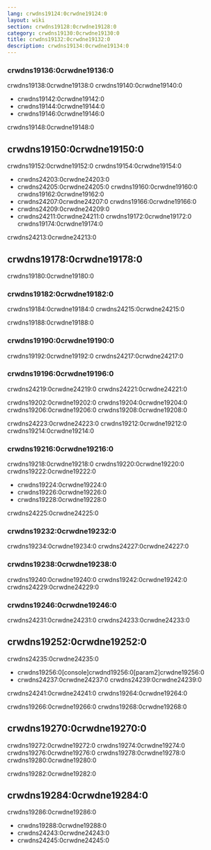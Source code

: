 ```yaml
---
lang: crwdns19124:0crwdne19124:0
layout: wiki
section: crwdns19128:0crwdne19128:0
category: crwdns19130:0crwdne19130:0
title: crwdns19132:0crwdne19132:0
description: crwdns19134:0crwdne19134:0
---
```


### crwdns19136:0crwdne19136:0

crwdns19138:0crwdne19138:0 crwdns19140:0crwdne19140:0

- crwdns19142:0crwdne19142:0
- crwdns19144:0crwdne19144:0
- crwdns19146:0crwdne19146:0

crwdns19148:0crwdne19148:0

## crwdns19150:0crwdne19150:0
crwdns19152:0crwdne19152:0 crwdns19154:0crwdne19154:0

- crwdns24203:0crwdne24203:0
- crwdns24205:0crwdne24205:0 crwdns19160:0crwdne19160:0  crwdns19162:0crwdne19162:0
- crwdns24207:0crwdne24207:0 crwdns19166:0crwdne19166:0
- crwdns24209:0crwdne24209:0
- crwdns24211:0crwdne24211:0 crwdns19172:0crwdne19172:0  crwdns19174:0crwdne19174:0

crwdns24213:0crwdne24213:0

## crwdns19178:0crwdne19178:0
crwdns19180:0crwdne19180:0

### crwdns19182:0crwdne19182:0
crwdns19184:0crwdne19184:0 crwdns24215:0crwdne24215:0

crwdns19188:0crwdne19188:0

### crwdns19190:0crwdne19190:0
crwdns19192:0crwdne19192:0 crwdns24217:0crwdne24217:0

### crwdns19196:0crwdne19196:0
crwdns24219:0crwdne24219:0 crwdns24221:0crwdne24221:0

crwdns19202:0crwdne19202:0 crwdns19204:0crwdne19204:0 crwdns19206:0crwdne19206:0 crwdns19208:0crwdne19208:0

crwdns24223:0crwdne24223:0 crwdns19212:0crwdne19212:0 crwdns19214:0crwdne19214:0

### crwdns19216:0crwdne19216:0
crwdns19218:0crwdne19218:0 crwdns19220:0crwdne19220:0 crwdns19222:0crwdne19222:0

- crwdns19224:0crwdne19224:0
- crwdns19226:0crwdne19226:0
- crwdns19228:0crwdne19228:0

crwdns24225:0crwdne24225:0

### crwdns19232:0crwdne19232:0
crwdns19234:0crwdne19234:0 crwdns24227:0crwdne24227:0

### crwdns19238:0crwdne19238:0
crwdns19240:0crwdne19240:0 crwdns19242:0crwdne19242:0 crwdns24229:0crwdne24229:0

### crwdns19246:0crwdne19246:0
crwdns24231:0crwdne24231:0 crwdns24233:0crwdne24233:0

## crwdns19252:0crwdne19252:0
crwdns24235:0crwdne24235:0

- crwdns19256:0[console]crwdnd19256:0[param2]crwdne19256:0
- crwdns24237:0crwdne24237:0 crwdns24239:0crwdne24239:0

crwdns24241:0crwdne24241:0 crwdns19264:0crwdne19264:0

crwdns19266:0crwdne19266:0 crwdns19268:0crwdne19268:0

## crwdns19270:0crwdne19270:0
crwdns19272:0crwdne19272:0 crwdns19274:0crwdne19274:0 crwdns19276:0crwdne19276:0 crwdns19278:0crwdne19278:0 crwdns19280:0crwdne19280:0

crwdns19282:0crwdne19282:0

## crwdns19284:0crwdne19284:0
crwdns19286:0crwdne19286:0

- crwdns19288:0crwdne19288:0
- crwdns24243:0crwdne24243:0
- crwdns24245:0crwdne24245:0

<!-- Discord channel links -->
